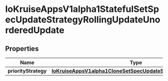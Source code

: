 
# IoKruiseAppsV1alpha1StatefulSetSpecUpdateStrategyRollingUpdateUnorderedUpdate

## Properties
Name | Type | Description | Notes
------------ | ------------- | ------------- | -------------
**priorityStrategy** | [**IoKruiseAppsV1alpha1CloneSetSpecUpdateStrategyPriorityStrategy**](IoKruiseAppsV1alpha1CloneSetSpecUpdateStrategyPriorityStrategy.md) |  |  [optional]



